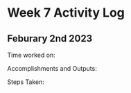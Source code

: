 # Week 7 Activity Log

## Feburary 2nd 2023

Time worked on:

Accomplishments and Outputs:

Steps Taken:

